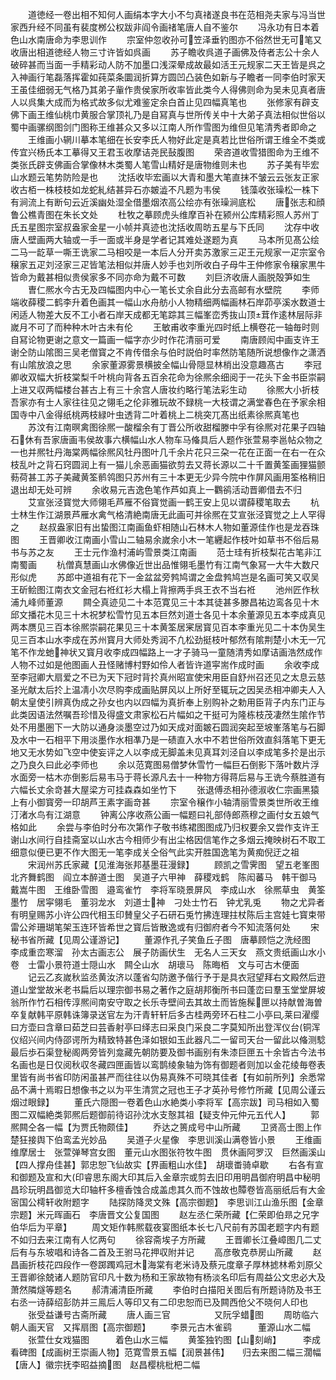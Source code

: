 <!-- { "loadSidebar": true } -->
　　道徳经一卷出相不知何人画绢本字大小不匀真禇遂良书在范相尧夫家与冯当世家西升经不同虽有裴度桞公权跋非阎令画禇笔唐人自不鉴尔
　　冯永功有日本着色山水南唐命为李思训作
　　宗室仲忽收孙可笠泽垂钓图亦不俗然世无可笔又收唐出相道徳经人物三寸许皆如呉画
　　苏子瞻收呉道子画佛及侍者志公十余人破碎甚而当面一手精彩动人防不加墨口浅深晕成故最如活王元规家二天王皆是呉之入神画行笔磊落挥霍如莼菜条圜润折算方圆凹凸装色如新与子瞻者一同李伯时家天王虽佳细弱无气格乃其弟子軰作贵侯家所收率皆此类今人得佛则命为吴未见真者唐人以呉集大成而为格式故多似尤难鉴定余白首止见四幅真笔也
　　张修家有辟支佛下画王维仙桃巾黄服合掌顶礼乃是自冩真与世所传关中十大弟子真法相似世俗以蜀中画骡纲图剑门图称王维甚众又多以江南人所作雪图为维但见笔清秀者即命之
　　王维画小辋川摹本笔细在长安李氏人物好此定是真若比世俗所谓王维全不类或传宜兴杨氏本工摹得又王君玉收摩诘尧民鼔腹图
　　荣咨道收雪猎图命为王维不类张氏辟支佛画合掌像林木类蜀人笔雪山精好是唐物维则未也
　　苏子美有毕宏山水题云笔势防险是也
　　沈括收毕宏画以大青和墨大笔直抹不皱云云张友正家收古栢一株枝枝如龙蛇糺结甚异石亦皴澁不凡题为韦侯
　　钱藻收张璪松一株下有涧流上有断句云近溪幽处湿全借墨烟浓高公绘亦有张璪涧底松
　　唐张志和顔鲁公樵青图在朱长文处
　　杜牧之摹顾虎头维摩百补在颍州公库精彩照人苏州丁氏五星图宗室叔盎家金星一小帧并真迹也沈括收周昉五星与下氏同
　　沈存中收唐人壁画两大轴或一手一面或半身是学者记其难处遂题为真
　　马本所见髙公绘二马一龁草一嘶王诜家二马相咬是一本后人分开卖苏激家三疋王元规家一疋宗室令穣家五疋刘泾家三疋皆笔法相似并唐人妙手也刘所收白子母牛王仲修家令穣家黒牛皆命为戴甚相似贵侯家多不同亦命为戴不可数
　　刘巨济收唐人画脱殻笋如生
　　曺仁熈水今古无及四幅图内中心一笔长丈余自此分去高邮有水壁院
　　李师端收薛稷二鹤李升着色画其一幅山水舟舫小人物精细两幅画林石岸茆亭溪水数道士闲适人物差大反不工小者石岸天成都无笔踪其三幅峯峦秀抜山顶茸作逺林层际非嵗月不可了而种种木叶古未有伦
　　王敏甫收李重光四时纸上横卷花一轴毎时则自冩论物更谢之意文一篇画一幅字亦少时作花清丽可爱
　　南唐顾闳中画支许王谢仝防山隂图三吴老僧寳之不肯传借余与伯时説伯时率然防笔随所说想像作之潇洒有山隂放浪之思
　　余家董源雾景横披全幅山骨隠显林梢出没意趣髙古
　　李冠卿收双幅大折枝棠梨千叶桃向背各五百余花命为徐熈余细阅于一花头下金书臣崇嗣上进又収两幅楼台甚古上有三十余宫人唐妆约略行笔法彩生动
　　徐熈大小折枝吾家亦有士人家往往见之翎毛之伦非雅玩故不録桃一大枝谓之满堂春色在予家余相国寺中八金得纸桃两枝緑叶虫透背二叶着桃上二桃突兀髙出纸素徐熈真笔也
　　苏汶有江南暝禽图徐熈一酸榴余有丁晋公所收甜榴滕中孚有徐熈对花果子四轴石休有吾家唐画韦侯故事六横幅山水人物车马偹具后人题作张萱易李邕帖众物之一也并熈牡丹海棠两幅徐熈风牡丹图叶几千余片花只三朶一花在正面一在右一在众枝乱叶之背石窍圆润上有一猫儿余恶画猫欲剪去又蒋长源以二十千置黄筌画狸猫颤葧荷甚工苏子美藏黄筌鹡鸰图只苏州有三十本更无少异今院中作屏风画用筌格稍旧退出却无处可辨
　　余收易元吉逸色笔作芦如真上一鸜鹆活动晋卿借去不归
　　艾宣张泾寳觉大师翎毛芦雁不俗寳觉画一鹤王安上见以谓薛稷笔取去
　　杭士林生作江湖景芦雁水禽气格清絶南唐无此画可并徐熈在艾宣张泾寳觉之上人罕得之
　　赵叔盎家旧有出蛰图江南画鱼虾相随山石林木人物如董源佳作也是龙吞珠图
　　王晋卿收江南画小雪山二轴易余嵗余小木一笔纒起作枝叶如草书不俗后易书与苏之友
　　王士元作渔村浦屿雪景类江南画
　　范士珪有折枝梨花古笔非江南蜀画
　　杭僧真慧画山水佛像近世出品惟翎毛墨竹有江南气象冩一大牛大数尺形似虎
　　苏郎中道祖有花下一金盆盆旁鹁鸠谓之金盘鹁鸠岂是名画可笑又収吴王斫鲙图江南衣文金冠右袵红衫大榻上背擦两手呉王衣不当右袵
　　池州匠作秋浦九峰师董源
　　闗仝真迹见二十本范寛见三十本其徒甚多滕昌祐边鸾各见十木邱文播花木见三十木祝梦松雪竹见五本巨然刘道士各见十本余董源见五本李成真见两本赝见三百本徐熈崇嗣花果见三十本黄筌居宷居寳见百本李重光见二十本伪吴生见三百本山水李成在苏州寳月大师处秀润不凢松劲挺枝叶郁然有隂荆楚小木无一冗笔不作龙虵神状又寳月收李成四幅路上一才子骑马一童随清秀如摩诘画浩然成作人物不过如是他图画人丑怪赌博村野如伶人者皆许道寜耑作成时画
　　余收李成至李冠卿大扇爱之不已为天下冠时背扵真州昭宣使宋用臣自舒州召还见之太息云慈圣光献太后扵上温凊小次尽购李成画贴屏风以上所好至辄玩之因吴丞相冲卿夫人入朝太皇使引辨真伪成之孙女也内以四幅为真折奉上别购补之勅用臣背子内东门正与此类因语法然嘱吾珍惜及得盛文肃家松石片幅如之干挺可为隆栋枝茂凄然生隂作节处不用墨圏下一大防以通身淡墨空过乃如天成对面皴石圆润突起至坡峯落笔与石脚及水中一石相平下用淡墨作水相凖乃是一碛直入水中不若世俗所效直斜落笔下更无地又无水势如飞空中使妄评之人以李成无脚盖未见真耳刘泾自以李成笔多扵是出示之乃良久曰此必李师也
　　余以范寛图易僧梦休雪竹一幅巨石倒影下落叶数片浮水面旁一枯木亦倒影后易韦马于蒋长源凡去十一种物方得蒋后易与王诜今蔡胜道有六幅长丈余竒甚大屋梁方可挂森森如坐竹下
　　张退傅丞相孙德淑收仁宗画黑猿上有小御寳旁一印胡芦王素字画竒甚
　　宗室令穣作小轴清丽雪景类世所收王维汀渚水鸟有江湖意
　　钟离公序收燕公画一幅题曰礼部侍郎燕穆之画付女五娘气格如此
　　余尝与李伯时分布次第作子敬书练裙图图成乃归权要余又尝作支许王谢山水间行自挂斋室以山水古今相师少有出尘格因信笔作之多烟云掩映树石不取工细意似便已更不作大图无一笔李成关仝俗气此实开胜国逸笔为黄痴倪迂之祖
　　宋润州苏氏家藏【见淮海张邦基墨荘漫録】
　　顾凯之雪霁图　望五老峯图　北齐舞鹤图　阎立本醉道士图　吴道子六甲神　薛稷戏鹤　陈闳蕃马　韩干御马　戴嵩牛图　王维卧雪图　邉鸾雀竹　李将军晓景屏风　李成山水　徐熈草虫　黄筌墨竹　居寜翎毛　董羽龙水　刘道士神　刁处士竹石　钟尤乳兎
　　物之尤异者有明皇赐苏小许公四代相玉印賛皇父子石研石兎竹拂连理拄杖陈后主宫娃七寳束带雷公斧珊瑚笔架玉连环皆希世之寳后皆散逸或有归御府者今不知流落何处
　　宋秘书省所藏【见周公谨游记】
　　董源作孔子笑鱼丘子图　唐摹顾恺之洗经图　李成重峦寒溜　孙太古画志公　展子防画伏生　无名人三天女　燕文贵纸画山水小卷　士雷小景符道士隠山水　闗仝山水　胡瓌马　陈晦栢　文与可古木便面
　　记云乙亥嵗秋监丞黄汝济以蓬省勾防邀予偕行予于是具衣冠望拜右文殿然后逰道山堂堂故米老书扁后以理宗御书易之著作之庭胡邦衡所书曰蓬峦曰羣玉堂堂屏坡翁所作竹石相传淳熈间南安守取之长乐寺壁间去其故土而皆施髹匣以持献曽海曽卒复献韩平原韩诛簿录送官左为汗青轩轩后多古桂两旁环石柱二小亭曰莱曰濯缨曰方壶曰含章曰茹芝曰芸香射亭曰绎志曰采良门采良二字莫知所出登浑仪台铜浑仪绍兴间内侍邵谔所为精致特甚色泽如银如玉此器凡二一留司天台一留此以偹测騐最后歩石渠登秘阁两旁皆列龛藏先朝防要及御书画别有朱漆巨匣五十余皆古今法书名画也是日仅阅秋収冬藏四匣画皆以鸾鹊绫象轴为饰有御题者则加以金花绫毎卷表里皆有尚书省印防闲虽甚严而往往以伪易真殊不可晓其佳者【有如前所列】余悉常品不满十焉暇日想像书之以为平生清赏之冠也王子才英孙号修竹所藏【见周公谨云烟过眼録】
　　董氏六隠图一卷着色山水絶类小李将军【高宗跋】司马相如入蜀图二双幅絶类郭熈后题御前待诏孙沈水支慤其祖【疑支仲元仲元五代人】
　　郭熈闗仝各一幅【为贾氏物颇佳】
　　乔达之篑成号中山所藏
　　卫贤高士图上作楚狂接舆下伯鸾孟光妙品
　　吴道子火星像　李思训溪山满卷皆小景
　　王维画维摩居士　张萱弹琴宫女图　董元山水图张符牧牛图　贯休画阿罗汉　巨然画溪山【四人撑舟佳甚】郭忠恕飞仙故实【界画粗山水佳】　胡瓌畨骑卓歇
　　右各有宣和御题及宣和大印睿思东阁大印其后入金章宗或剪去旧印用明昌御府明昌中秘明昌珍玩明昌御览大印轴杆多檀香蚀合成盖虑其久而不蚀故也贉卷皆高丽纸后有大金宻国公樗轩收附题字
　　陆探防降灵文殊【高宗御题】　李思训江山渔乐图【金章宗题】米元晖画石　李唐晋文公复国图
　　赵左丞仁荣所藏【仁荣即伯昻之兄字伯华后为平章】
　　周文矩作韩熈载夜宴图纸本长七八尺前有苏国老题字内有题不如归去来江南有人忆两句
　　徐容斋埃子方所藏
　　王晋卿长江叠嶂图几二丈后有与东坡唱和诗各二首及王驸马花押収附并记
　　高彦敬克恭房山所藏
　　赵昌画折枝花四段作一卷踯躅鸡冠木海棠有老米诗及蔡元度章子厚林摅林希刘原父王晋卿徐兢诸人题防官印凡十数为杨和王家故物有杨淡名印后有周益公文忠必大及萧然隣燧等题名
　　郝清浦清臣所藏
　　李伯时白描阳关图后有所题诗防及书王右丞一诗薛绍彭防并三鳯后人等印又有二印忠恕而已及闗西伧父不晓何人印也
　　张受益谦号古斋所藏
　　唐人画三官　　　　　又阮孚蜡图
　　周昉临六朝人画天官　又挥扇图【高宗御题】
　　李景元古木雀鹞　　　董源山水二幅
　　张萱仕女戏猫图　　　着色山水三幅
　　黄筌独钓图【山刻峭】　　　李成看碑图【成画树王崇画人物】范寛雪景五幅【润景甚伟】　　归去来图二幅三濶幅【唐人】徽宗抚李昭益摘图　赵昌樱桃枇杷二幅
